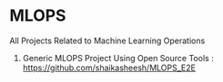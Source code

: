 # MLOPS
All Projects Related to Machine Learning Operations
1) Generic MLOPS Project Using Open Source Tools : https://github.com/shaikasheesh/MLOPS_E2E
